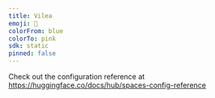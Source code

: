 ```yaml
---
title: Vilea
emoji: 🐢
colorFrom: blue
colorTo: pink
sdk: static
pinned: false
---
```


Check out the configuration reference at https://huggingface.co/docs/hub/spaces-config-reference
